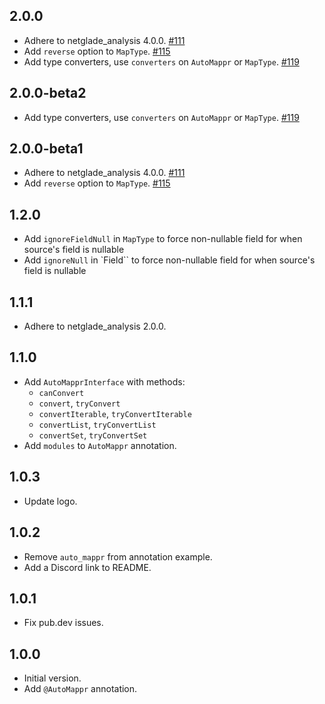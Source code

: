 [//]: # (## Unreleased)

## 2.0.0
- Adhere to netglade_analysis 4.0.0. [#111](https://github.com/netglade/auto_mappr/pull/111)
- Add `reverse` option to `MapType`. [#115](https://github.com/netglade/auto_mappr/pull/115)
- Add type converters, use `converters` on `AutoMappr` or `MapType`. [#119](https://github.com/netglade/auto_mappr/pull/119)

## 2.0.0-beta2
- Add type converters, use `converters` on `AutoMappr` or `MapType`. [#119](https://github.com/netglade/auto_mappr/pull/119)

## 2.0.0-beta1
- Adhere to netglade_analysis 4.0.0. [#111](https://github.com/netglade/auto_mappr/pull/111)
- Add `reverse` option to `MapType`. [#115](https://github.com/netglade/auto_mappr/pull/115)

## 1.2.0
- Add `ignoreFieldNull` in `MapType` to force non-nullable field for when source's field is nullable
- Add `ignoreNull` in `Field`` to force non-nullable field for when source's field is nullable

## 1.1.1
- Adhere to netglade_analysis 2.0.0.

## 1.1.0
- Add `AutoMapprInterface` with methods:
  - `canConvert`
  - `convert`, `tryConvert`
  - `convertIterable`, `tryConvertIterable`
  - `convertList`, `tryConvertList`
  - `convertSet`, `tryConvertSet`
- Add `modules` to `AutoMappr` annotation.

## 1.0.3
- Update logo.

## 1.0.2
- Remove `auto_mappr` from annotation example.
- Add a Discord link to README.

## 1.0.1
- Fix pub.dev issues.

## 1.0.0
- Initial version.
- Add `@AutoMappr` annotation.
